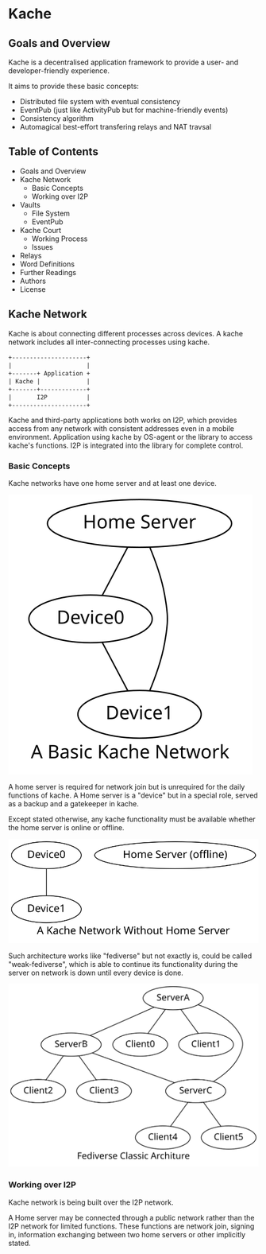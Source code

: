 # Kache

## Goals and Overview

Kache is a decentralised application framework to provide a user- and developer-friendly experience.

It aims to provide these basic concepts:

- Distributed file system with eventual consistency
- EventPub (just like ActivityPub but for machine-friendly events)
- Consistency algorithm
- Automagical best-effort transfering relays and NAT travsal

## Table of Contents

- Goals and Overview
- Kache Network
  - Basic Concepts
  - Working over I2P
- Vaults
  - File System
  - EventPub
- Kache Court
  - Working Process
  - Issues
- Relays
- Word Definitions
- Further Readings
- Authors
- License

## Kache Network

Kache is about connecting different processes across devices. A kache network includes all inter-connecting processes using kache.

````
+---------------------+
|                     |
+-------+ Application +
| Kache |             |
+-------+-------------+
|       I2P           |
+---------------------+
````

Kache and third-party applications both works on I2P, which provides access from any network with consistent addresses even in a mobile environment. Application using kache by OS-agent or the library to access kache's functions. I2P is integrated into the library for complete control.

### Basic Concepts

Kache networks have one home server and at least one device.

![Image: one home server, device zero and device one are connected](./basic_concepts.svg)

A home server is required for network join but is unrequired for the daily functions of kache. A Home server is a "device" but in a special role, served as a backup and a gatekeeper in kache.

Except stated otherwise, any kache functionality must be available whether the home server is online or offline. 

![Image: home server is offline. Device zero and device one are connected each other](./basic_concepts_without_homesvr.svg)

Such architecture works like "fediverse" but not exactly is, could be called "weak-fediverse", which is able to continue its functionality during the server on network is down until every device is done.

![Image: Server A, B, C inter-connected. Clients are connected to servers.](./fedi_arch.svg)

### Working over I2P

Kache network is being built over the I2P network.

A Home server may be connected through a public network rather than the I2P network for limited functions. These functions are network join, signing in, information exchanging between two home servers or other implicitly stated.

